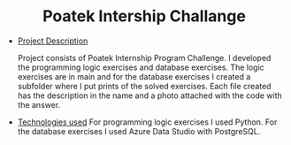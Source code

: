 <h1 align="center">  Poatek Intership Challange </h1>




* [Project Description](#descrição-do-projeto)

  Project consists of Poatek Internship Program Challenge. I developed the programming logic exercises and database exercises.
   The logic exercises are in main and for the database exercises I created a subfolder where I put prints of the solved exercises. Each file created has the description in the name and a photo attached with the code with the answer.

* [Technologies used](#tecnologias-utilizadas)
 For programming logic exercises I used Python. For the database exercises I used Azure Data Studio with PostgreSQL.
